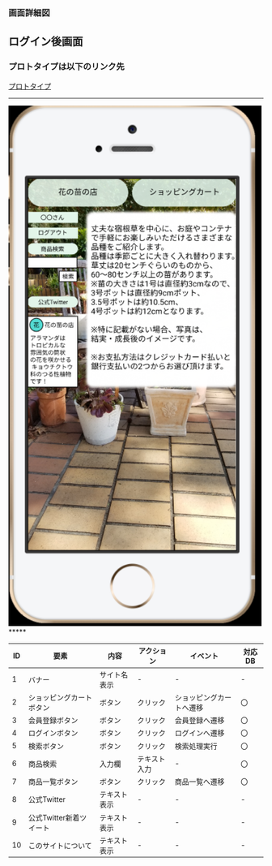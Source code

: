### 画面詳細図
## ログイン後画面
### プロトタイプは以下のリンク先
[プロトタイプ](https://www.figma.com/file/VJI5tFHuxtvea72OrQdPMq/Untitled?node-id=4%3A2)
*****
<img src=../img/ログイン後.PNG width="500">
*****

| ID | 要素 | 内容 | アクション | イベント | 対応DB |
|----|------|-------|----------|----------|--------|
|1   |バナー|サイト名表示|-        |-       |-     |  
|2   |ショッピングカートボタン|ボタン|クリック|ショッピングカートへ遷移|〇|  
|3   |会員登録ボタン|ボタン|クリック|会員登録へ遷移|〇      |
|4   |ログインボタン|ボタン|クリック|ログインへ遷移|〇      |
|5   |検索ボタン|ボタン|クリック|検索処理実行| 〇     |
|6   |商品検索|入力欄|テキスト入力|-|〇     |  
|7   |商品一覧ボタン|ボタン|クリック|商品一覧へ遷移|〇       |
|8   |公式Twitter|テキスト表示|-        |-       |-     |  
|9   |公式Twitter新着ツイート|テキスト表示|-        |-       |-     |  
|10   |このサイトについて|テキスト表示|-        |-       |-     |  
